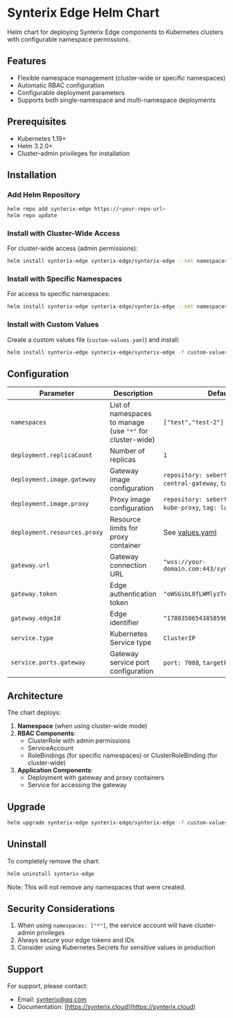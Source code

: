# Synterix Edge Helm Chart

Helm chart for deploying Synterix Edge components to Kubernetes clusters with configurable namespace permissions.

## Features

- Flexible namespace management (cluster-wide or specific namespaces)
- Automatic RBAC configuration
- Configurable deployment parameters
- Supports both single-namespace and multi-namespace deployments

## Prerequisites

- Kubernetes 1.19+
- Helm 3.2.0+
- Cluster-admin privileges for installation

## Installation

### Add Helm Repository

```bash
helm repo add synterix-edge https://<your-repo-url>
helm repo update
```

### Install with Cluster-Wide Access

For cluster-wide access (admin permissions):

```bash
helm install synterix-edge synterix-edge/synterix-edge --set namespaces[0]="*"
```

### Install with Specific Namespaces

For access to specific namespaces:

```bash
helm install synterix-edge synterix-edge/synterix-edge --set namespaces={comblox,comblox-test}
```

### Install with Custom Values

Create a custom values file (`custom-values.yaml`) and install:

```bash
helm install synterix-edge synterix-edge/synterix-edge -f custom-values.yaml
```

## Configuration

| Parameter                    | Description                                               | Default                                                        |
|------------------------------|-----------------------------------------------------------|----------------------------------------------------------------|
| `namespaces`                 | List of namespaces to manage (use `"*"` for cluster-wide) | `["test","test-2"]`                                            |
| `deployment.replicaCount`    | Number of replicas                                        | `1`                                                            |
| `deployment.image.gateway`   | Gateway image configuration                               | `repository: sebertes/synterix-central-gateway`, `tag: latest` |
| `deployment.image.proxy`     | Proxy image configuration                                 | `repository: sebertes/synterix-kube-proxy`, `tag: latest`      |
| `deployment.resources.proxy` | Resource limits for proxy container                       | See [values.yaml](values.yaml)                                 |
| `gateway.url`                | Gateway connection URL                                    | `"wss://your-domain.com:443/synterix/gateway"`                 |
| `gateway.token`              | Edge authentication token                                 | `"oWSGibL0fLWMlyzTc3ybdi3t1rbQjj"`                             |
| `gateway.edgeId`             | Edge identifier                                           | `"1780350654385859692002162"`                                  |
| `service.type`               | Kubernetes Service type                                   | `ClusterIP`                                                    |
| `service.ports.gateway`      | Gateway service port configuration                        | `port: 7088`, `targetPort: 7088`                               |

## Architecture

The chart deploys:

1. **Namespace** (when using cluster-wide mode)
2. **RBAC Components**:
    - ClusterRole with admin permissions
    - ServiceAccount
    - RoleBindings (for specific namespaces) or ClusterRoleBinding (for cluster-wide)
3. **Application Components**:
    - Deployment with gateway and proxy containers
    - Service for accessing the gateway

## Upgrade

```bash
helm upgrade synterix-edge synterix-edge/synterix-edge -f custom-values.yaml
```

## Uninstall

To completely remove the chart:

```bash
helm uninstall synterix-edge
```

Note: This will not remove any namespaces that were created.

## Security Considerations

1. When using `namespaces: ["*"]`, the service account will have cluster-admin privileges
2. Always secure your edge tokens and IDs
3. Consider using Kubernetes Secrets for sensitive values in production

## Support

For support, please contact:
- Email: synterix@qq.com
- Documentation: [https://synterix.cloud](https://synterix.cloud)